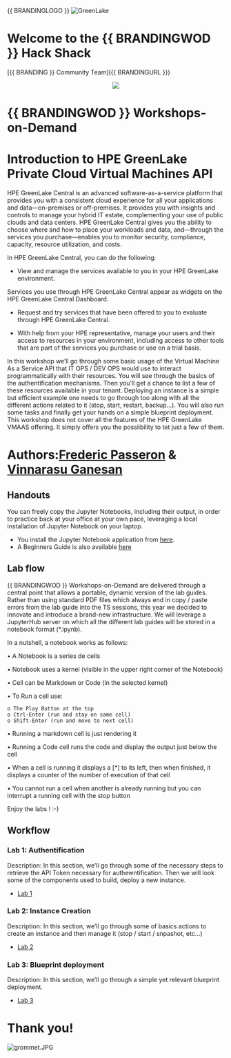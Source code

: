 {{ BRANDINGLOGO }}       ![GreenLake](Pictures/greenlake-hero.jpg)

# Welcome to the {{ BRANDINGWOD }} Hack Shack
[{{ BRANDING }} Community Team]({{ BRANDINGURL }})

<p align="center">
  <img src="Pictures/hackshackdisco.png">
  
</p>

# {{ BRANDINGWOD }} Workshops-on-Demand

# Introduction to HPE GreenLake Private Cloud Virtual Machines API
HPE GreenLake Central is an advanced software-as-a-service platform that provides you with a consistent cloud experience for all your applications and data—on-premises or off-premises. It provides you with insights and controls to manage your hybrid IT estate, complementing your use of public clouds and data centers. HPE GreenLake Central gives you the ability to choose where and how to place your workloads and data, and—through the services you purchase—enables you to monitor security, compliance, capacity, resource utilization, and costs.

In HPE GreenLake Central, you can do the following:

- View and manage the services available to you in your HPE GreenLake environment.

Services you use through HPE GreenLake Central appear as widgets on the HPE GreenLake Central Dashboard.

- Request and try services that have been offered to you to evaluate through HPE GreenLake Central.

- With help from your HPE representative, manage your users and their access to resources in your environment, including access to other tools that are part of the services you purchase or use on a trial basis.

In this workshop we’ll go through some basic usage of the Virtual Machine As a Service API that IT OPS / DEV OPS would use to interact programmatically with their resources. You will see through the basics of the authentification mechanisms. Then you'll get a chance to list a few of these resources available in your tenant. Deploying an instance is a simple but efficient example one needs to go through too along with all the different actions related to it (stop, start, restart, backup...). You will also run some tasks and finally get your hands on a simple blueprint deployment. This workshop does not cover all the features of the HPE GreenLake VMAAS offering. It simply offers you the possiibility to tet just a few of them.

# Authors:[Frederic Passeron](mailto:frederic.passeron@hpe.com)    &     [Vinnarasu Ganesan](mailto:vinnarasu.ganesan@hpe.com)

## Handouts
You can freely copy the Jupyter Notebooks, including their output, in order to practice back at your office at your own pace, leveraging a local installation of Jupyter Notebook on your laptop.
- You install the Jupyter Notebook application from [here](https://jupyter.org/install). 
- A Beginners Guide is also available [here](https://jupyter-notebook-beginner-guide.readthedocs.io/en/latest/what_is_jupyter.html)


## Lab flow
{{ BRANDINGWOD }} Workshops-on-Demand are delivered through a central point that allows a portable, dynamic version of the lab guides. Rather than using standard PDF files which always end in copy / paste errors from the lab guide into the TS sessions, this year we decided to innovate and introduce a brand-new infrastructure. We will leverage a JupyterHub server on which all the different lab guides will be stored in a notebook format (*.ipynb).

In a nutshell, a notebook works as follows:

• A Notebook is a series de cells

• Notebook uses a kernel (visible in the upper right corner of the Notebook)

• Cell can be Markdown or Code (in the selected kernel)

• To Run a cell use:

    o The Play Button at the top
    o Ctrl-Enter (run and stay on same cell)
    o Shift-Enter (run and move to next cell)
    
• Running a markdown cell is just rendering it

• Running a Code cell runs the code and display the output just below the cell

• When a cell is running it displays a [*] to its left, then when finished, it displays a counter of the number of execution of that cell

• You cannot run a cell when another is already running but you can interrupt a running cell with the stop button

Enjoy the labs ! :-)


## Workflow

### Lab 1: Authentification
Description: In this section, we’ll go through some of the necessary steps to retrieve the API Token necessary for authewntification. Then we will look some of the components used to build, deploy a new instance.
* [Lab 1](1-WKSHP-VMAAS-Authentification.ipynb)

### Lab 2: Instance Creation
Description: In this section, we’ll go through some of basics actions to create an instance and then manage it (stop / start / snpashot, etc...)
* [Lab 2](2-WKSHP-WKSHP-VMAAS-Instance.ipynb)

### Lab 3: Blueprint deployment
Description: In this section, we’ll go through a simple yet relevant blueprint deployment.
* [Lab 3](3-WKSHP-WKSHP-VMAAS-Blueprint.ipynb)


# Thank you!
![grommet.JPG](Pictures/grommet.JPG)


```python

```


```python

```
